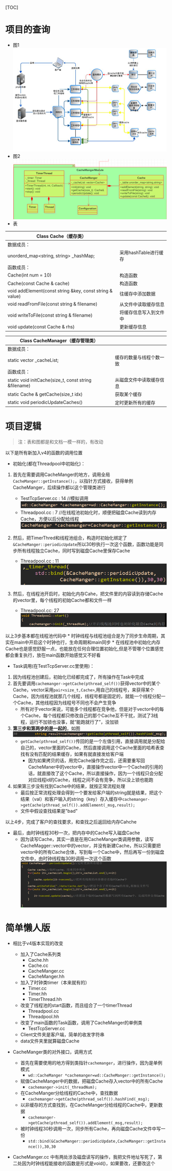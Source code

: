 ﻿[TOC]
# 项目的查询
* 图1
![Alt text](./png/1590543591747.png)
* 图2
![Alt text](./png/1590543687533.png)
* 表

|Class Cache（缓存类）||
|-|-|
|数据成员：||
|unorderd_map<string, string> _hashMap;|	采用hashTable进行缓存|
|函数成员：||
|Cache(int num = 10)	|构造函数|
|Cache(const Cache & cache)|	构造函数|
|void addElement(const string &key, const string & value)|	往缓存中添加数据|
|void readFromFile(const string & filename)|	从文件中读取缓存信息|
|void writeToFile(const string & filename)|	将缓存信息写入到文件中|
|void update(const Cache & rhs)	|更新缓存信息|

|Class CacheManager（缓存管理类）||
|-|-|
|数据成员：||
|static vector<Cache> _cacheList;	|缓存的数量与线程个数一致|
|函数成员：||
|static void initCache(size_t, const string &filename)|	从磁盘文件中读取缓存信息|
|static Cache & getCache(size_t idx)|	获取某个缓存|
|static void periodicUpdateCaches()|	定时更新所有的缓存|

# 项目逻辑
> 注：表和图都是和文档一模一样的，有改动

以下是所有新加入v4的函数的调用位置
* 初始化(都在Threadpool中初始化)：
1. 首先在需要调用CacheManger的地方，调用全局`CacheManger::getInstance();`，以指针方式接收，获得单例CacheManger，后续操作都以这个管理类进行
    * TestTcpServer.cc : 14 //模拟调用
      ![Alt text](./png/1590547673424.png)
    * Threadpool.cc : 7 //在线程池初始化时，顺便把磁盘Cache读到内存Cache，方便以后分配给线程
     ![Alt text](./png/1590547706410.png)

2.  然后，把TimerThred和线程池组合，构造时初始化绑定了`&CacheManger::periodicUpdate`所以30秒执行一次这个函数，函数功能是同步所有线程独立Cache，同时写到磁盘Cache里保存Cache
    * Threadpool.cc : 11
     ![Alt text](./png/1590546886569.png)
3. 然后，在线程池开启时，初始化内存Cahe，把文件里的内容读到存储Cache的vector里，每个线程的初始Cache都和文件一样
    * Threadpool.cc: 27
        ![Alt text](./png/1590548420490.png)

 以上3步基本都在线程池代码中
    * 时钟线程与线程池组合是为了同步生命周期，其实在main中开启这个时钟也行，生命周期和main同步
    * 在线程池中初始化内存Cache也是感觉舒服一点，也能放在任何合理位置初始化,但是不管哪个位置感觉都会重复执行，放在main函数开始感觉又不好看 

* Task调用(在TestTcpServer.cc里使用)：
1. 因为线程池创建后，初始化已经都完成了，所有操作在Task中完成
2. 首先要调用`cachemanger->getCache(pthread_self())`获得vector中的某个Cache，vector采用`pair<size_t,Cache>`,用自己的线程号，来获得某个Cache，因为线程池就那几个线程，线程号都是固定的，就能一个线程分配一个Cache，其他线程因为线程号不同也不会产生竞争
    * 所有对于vector来说，可能多个线程都在竞争他，但是对于vector中的每个Cache，每个线程都只修改自己的那个Cache互不干扰，测试了3线程，运行不加锁也没事，就“能跑就行了”，没加锁
3. **第三步和第两步的是一起的**，如图
    ![Alt text](./png/1590552009341.png)
    * `getCache(pthread_self())`传回的是一个左值引用，直接调用就是分配给自己的，vector里面的Cache，然后直接调用这个Cache里面的哈希表查找有没有匹配的结果缓存，如果有就直接发给客户端
        * 因为如果拷贝的话，用完Cache操作完之后，还需要重写回CacheManer中的vector中，直接操作vector中一个Cache的引用的话，就直接改了这个Cache，所以直接操作，因为一个线程只会分配对应线程id的Cache，线程之间不会有竞争，所以没上锁也能跑
4. 如果第三步没有找到Cache中的结果，就按正常流程处理
    * 最后按正常流程处理会得到一个要发给客户端的string就是结果，把这个结果（val）和客户输入的string（key）存入缓存中`cachemanger->getCache(pthread_self()).addElement(_msg,result);`
    * 文件中假设查找结果是"bad"

以上4步，完成了客户的查找要求，和查找之后返回给内存Cahche

* 最后，由时钟线程30秒一次，把内存中的Cache写入磁盘Cache
    * 因为读写Cache，其实一直是在用CacheManger类调用参数，读写CacheMagger::vector中的vector，并没有新建Cache，所以只需要把vector中的所有Cache合体，写到每一个Cache中，然后再写一份到磁盘文件中，由时钟线程每30秒调用一次这个函数
    ![Alt text](./png/1590553793511.png)
# 简单懒人版
* 相比于v4版本实现的改变
    * 加入了Cache系列类
        * Cache.hh
        * Cache.cc
        * CacheManger.cc
        * CacheManger.hh
    * 加入了时钟类timer（本来就有的）
        * Timer.cc
        * Timer.hh
        * TimerThread.hh
    * 改变了线程池的start函数，而且组合了一个timerThread
        * Threadpool.cc
        * Threadpool.hh
    * 改变了main函数的Task函数，调用了CacheManger的单例类
        * TestTcpServer.cc
    * Client文件夹是客户端，简单的收发字符串
    * data文件夹里就算磁盘Cache
* CacheManger类的对外接口，调用方式
    * 首先在需要使用的地方得到类指针`cachemanger`，进行操作，因为是单例模式
        * `wd::CacheManger *cachemanger=wd::CacheManger::getInstance();`
    * 赋值CacheManger中的数据，把磁盘Cache存入vector中的所有Cache
        * `cachemanger->init(_threadNum);`
    * 在CacheManger分给线程的Cache中，查找数据
        * `cachemanger->getCache(pthread_self()).hashFind(_msg);`
    * 以非缓存的方式查找到，在CacheManger分给线程的Cache中，更新数据
        * `cachemanger->getCache(pthread_self()).addElement(_msg,result);`
    * 被时钟线程30秒调用一次，同步所有Cache，再向磁盘Cache文件中写一份
        * `std::bind(&CacheManger::periodicUpdate,CacheManger::getInstance()),30,30`
    
* CacheManger.cc 中有两处涉及磁盘读写的操作，我把文件地址写死了，第二处因为时钟线程能接收的函数是形式是void()，如果要改，还要改这个
